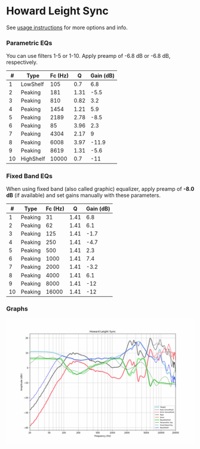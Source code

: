 # Howard Leight Sync
See [usage instructions](https://github.com/jaakkopasanen/AutoEq#usage) for more options and info.

### Parametric EQs
You can use filters 1-5 or 1-10. Apply preamp of -6.8 dB or -6.8 dB, respectively.

|   # | Type      |   Fc (Hz) |    Q |   Gain (dB) |
|-----|-----------|-----------|------|-------------|
|   1 | LowShelf  |       105 | 0.7  |         6.8 |
|   2 | Peaking   |       181 | 1.31 |        -5.5 |
|   3 | Peaking   |       810 | 0.82 |         3.2 |
|   4 | Peaking   |      1454 | 1.21 |         5.9 |
|   5 | Peaking   |      2189 | 2.78 |        -8.5 |
|   6 | Peaking   |        85 | 3.96 |         2.3 |
|   7 | Peaking   |      4304 | 2.17 |         9   |
|   8 | Peaking   |      6008 | 3.97 |       -11.9 |
|   9 | Peaking   |      8619 | 1.31 |        -5.6 |
|  10 | HighShelf |     10000 | 0.7  |       -11   |

### Fixed Band EQs
When using fixed band (also called graphic) equalizer, apply preamp of **-8.0 dB** (if available) and set gains manually with these parameters.

|   # | Type    |   Fc (Hz) |    Q |   Gain (dB) |
|-----|---------|-----------|------|-------------|
|   1 | Peaking |        31 | 1.41 |         6.8 |
|   2 | Peaking |        62 | 1.41 |         6.1 |
|   3 | Peaking |       125 | 1.41 |        -1.7 |
|   4 | Peaking |       250 | 1.41 |        -4.7 |
|   5 | Peaking |       500 | 1.41 |         2.3 |
|   6 | Peaking |      1000 | 1.41 |         7.4 |
|   7 | Peaking |      2000 | 1.41 |        -3.2 |
|   8 | Peaking |      4000 | 1.41 |         6.1 |
|   9 | Peaking |      8000 | 1.41 |       -12   |
|  10 | Peaking |     16000 | 1.41 |       -12   |

### Graphs
![](./Howard%20Leight%20Sync.png)
